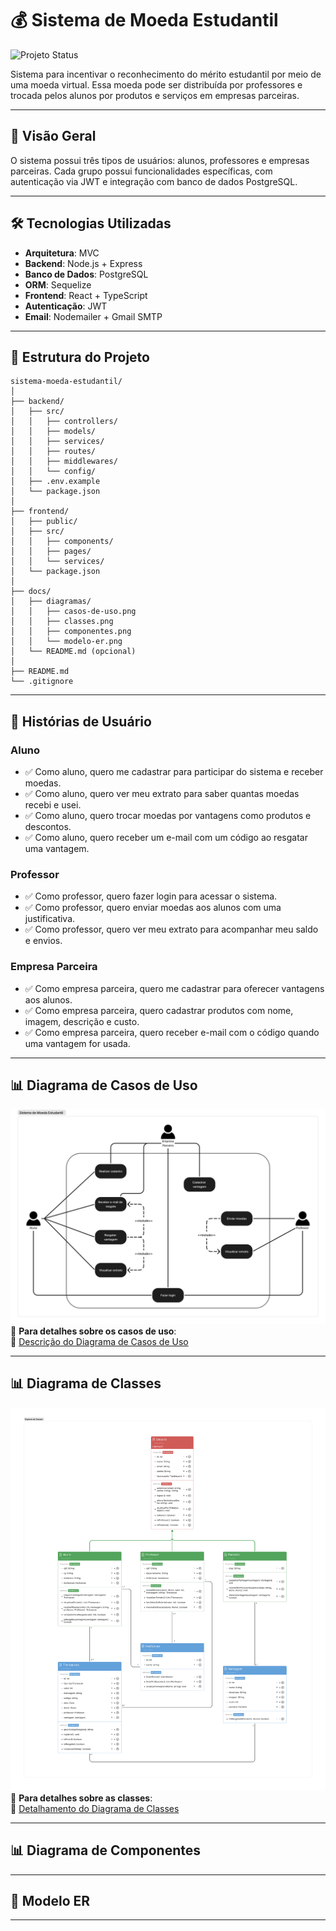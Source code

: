 # 💰 Sistema de Moeda Estudantil
![Projeto Status](https://img.shields.io/badge/status-em%desenvolvimento-yellow) 

Sistema para incentivar o reconhecimento do mérito estudantil por meio de uma moeda virtual. Essa moeda pode ser distribuída por professores e trocada pelos alunos por produtos e serviços em empresas parceiras.

---

## 📌 Visão Geral

O sistema possui três tipos de usuários: alunos, professores e empresas parceiras. Cada grupo possui funcionalidades específicas, com autenticação via JWT e integração com banco de dados PostgreSQL.

---

## 🛠️ Tecnologias Utilizadas

- **Arquitetura**: MVC  
- **Backend**: Node.js + Express  
- **Banco de Dados**: PostgreSQL  
- **ORM**: Sequelize  
- **Frontend**: React + TypeScript  
- **Autenticação**: JWT  
- **Email**: Nodemailer + Gmail SMTP 

---

## 📂 Estrutura do Projeto 
```
sistema-moeda-estudantil/
│
├── backend/
│   ├── src/
│   │   ├── controllers/
│   │   ├── models/
│   │   ├── services/
│   │   ├── routes/
│   │   ├── middlewares/
│   │   └── config/
│   ├── .env.example
│   └── package.json
│
├── frontend/
│   ├── public/
│   ├── src/
│   │   ├── components/
│   │   ├── pages/
│   │   └── services/
│   └── package.json
│
├── docs/
│   ├── diagramas/
│   │   ├── casos-de-uso.png
│   │   ├── classes.png
│   │   ├── componentes.png
│   │   └── modelo-er.png
│   └── README.md (opcional)
│
├── README.md
└── .gitignore
```

---

## 📌 Histórias de Usuário

### **Aluno**
- ✅ Como aluno, quero me cadastrar para participar do sistema e receber moedas.
- ✅ Como aluno, quero ver meu extrato para saber quantas moedas recebi e usei.
- ✅ Como aluno, quero trocar moedas por vantagens como produtos e descontos.
- ✅ Como aluno, quero receber um e-mail com um código ao resgatar uma vantagem.

### **Professor**
- ✅ Como professor, quero fazer login para acessar o sistema.
- ✅ Como professor, quero enviar moedas aos alunos com uma justificativa.
- ✅ Como professor, quero ver meu extrato para acompanhar meu saldo e envios.

### **Empresa Parceira**
- ✅ Como empresa parceira, quero me cadastrar para oferecer vantagens aos alunos.
- ✅ Como empresa parceira, quero cadastrar produtos com nome, imagem, descrição e custo.
- ✅ Como empresa parceira, quero receber e-mail com o código quando uma vantagem for usada.

---

## 📊 Diagrama de Casos de Uso

![Diagrama de Casos de Uso](Docs/Diagramas/casos-uso.png)  
📌 **Para detalhes sobre os casos de uso**:  
🔗 [Descrição do Diagrama de Casos de Uso](Docs/casos-de-uso.md)

---

## 📊 Diagrama de Classes

![Diagrama de Classes](Docs/Diagramas/classes.png)  
📌 **Para detalhes sobre as classes**:  
🔗 [Detalhamento do Diagrama de Classes](Docs/classes.md)

---

## 📊 Diagrama de Componentes

---

## 📌 Modelo ER

---
